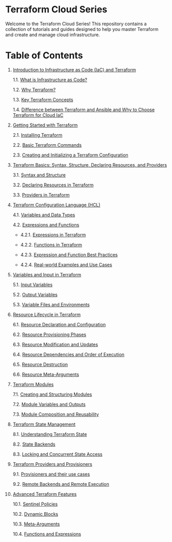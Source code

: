 # Terraform Cloud Series

Welcome to the Terraform Cloud Series! This repository contains a collection of tutorials and guides designed to help you master Terraform and create and manage cloud infrastructure.


# Table of Contents

1. [Introduction to Infrastructure as Code (IaC) and Terraform](#1-introduction-to-infrastructure-as-code-iac-and-terraform)
   
    1.1. [What is Infrastructure as Code?](#11-what-is-infrastructure-as-code)
   
    1.2. [Why Terraform?](#12-why-terraform)
   
    1.3. [Key Terraform Concepts](#13-key-terraform-concepts)
   
    1.4. [Difference between Terraform and Ansible and Why to Choose Terraform for Cloud IaC](#14-difference-between-terraform-and-ansible-and-why-to-choose-terraform-for-cloud-iac)
   

2. [Getting Started with Terraform](#2-getting-started-with-terraform)
   
    2.1. [Installing Terraform](#21-installing-terraform)
   
    2.2. [Basic Terraform Commands](#22-basic-terraform-commands)
   
    2.3. [Creating and Initializing a Terraform Configuration](#23-creating-and-initializing-a-terraform-configuration)
   
3. [Terraform Basics: Syntax, Structure, Declaring Resources, and Providers](#3-terraform-basics-syntax-structure-declaring-resources-and-providers)
   
    3.1. [Syntax and Structure](#31-syntax-and-structure)
   
    3.2. [Declaring Resources in Terraform](#32-declaring-resources-in-terraform)
   
    3.3. [Providers in Terraform](#33-providers-in-terraform)
   

4. [Terraform Configuration Language (HCL)](#4-terraform-configuration-language-hcl)
   
    4.1. [Variables and Data Types](#41-variables-and-data-types)
   
    4.2. [Expressions and Functions](#42-expressions-and-functions)
   
    - 4.2.1. [Expressions in Terraform](#421-expressions-in-terraform)
   
    - 4.2.2. [Functions in Terraform](#422-functions-in-terraform)
   
    - 4.2.3. [Expression and Function Best Practices](#423-expression-and-function-best-practices)
    
    - 4.2.4. [Real-world Examples and Use Cases](#424-real-world-examples-and-use-cases)


5. [Variables and Input in Terraform](#6-variables-and-input-in-terraform)
    
    5.1. [Input Variables](#61-input-variables)
   
    5.2. [Output Variables](#62-output-variables)
   
    5.3. [Variable Files and Environments](#63-variable-files-and-environments)  
  

6. [Resource Lifecycle in Terraform](#5-resource-lifecycle-in-terraform)
 
    6.1. [Resource Declaration and Configuration](#51-resource-declaration-and-configuration)
   
    6.2. [Resource Provisioning Phases](#52-resource-provisioning-phases)
   
    6.3. [Resource Modification and Updates](#53-resource-modification-and-updates)
   
    6.4. [Resource Dependencies and Order of Execution](#54-resource-dependencies-and-order-of-execution)
   
    6.5. [Resource Destruction](#55-resource-destruction)
   
    6.6. [Resource Meta-Arguments](#56-resource-meta-arguments)
   

7. [Terraform Modules](#7-terraform-modules)
    
    7.1. [Creating and Structuring Modules](#71-creating-and-structuring-modules)
   
    7.2. [Module Variables and Outputs](#72-module-variables-and-outputs)
   
    7.3. [Module Composition and Reusability](#73-module-composition-and-reusability)  

8. [Terraform State Management](#8-terraform-state-management)
    
    8.1. [Understanding Terraform State](#81-understanding-terraform-state)
   
    8.2. [State Backends](#82-state-backends)
   
    8.3. [Locking and Concurrent State Access](#83-locking-and-concurrent-state-access)  

9. [Terraform Providers and Provisioners](#9-terraform-providers-and-provisioners)
   
    9.1. [Provisioners and their use cases](#92-provisioners-and-their-use-cases)
   
    9.2. [Remote Backends and Remote Execution](#93-remote-backends-and-remote-execution)  

10. [Advanced Terraform Features](#10-advanced-terraform-features)
    
    10.1. [Sentinel Policies](#101-sentinel-policies)
    
    10.2. [Dynamic Blocks](#102-dynamic-blocks)
    
    10.3. [Meta-Arguments](#103-meta-arguments)  
   
    10.4. [Functions and Expressions](#151-funcation-and-expressions)
    
  
